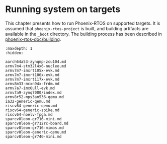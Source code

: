 # Running system on targets

This chapter presents how to run Phoenix-RTOS on supported targets. It is assumed that `phoenix-rtos-project` is built,
and building artifacts are available in the `_boot` directory. The building process has been described in
[phoenix-rtos-doc/building](../building/index.md).

```{toctree}
:maxdepth: 1
:hidden:

aarch64a53-zynqmp-zcu104.md
armv7m4-stm32l4x6-nucleo.md
armv7m7-imxrt105x-evk.md
armv7m7-imxrt106x-evk.md
armv7m7-imxrt117x-evk.md
armv8m33-mcxn94x-frdm.md
armv7a7-imx6ull-evk.md
armv7a9-zynq7000/index.md
armv8r52-mps3an536-qemu.md
ia32-generic-qemu.md
riscv64-generic-qemu.md
riscv64-generic-spike.md
riscv64-noelv-fpga.md
sparcv8leon-gr716-mini.md
sparcv8leon-gr712rc-board.md
sparcv8leon-gr716-mimas.md
sparcv8leon-generic-qemu.md
sparcv8leon-gr740-mini.md
```
